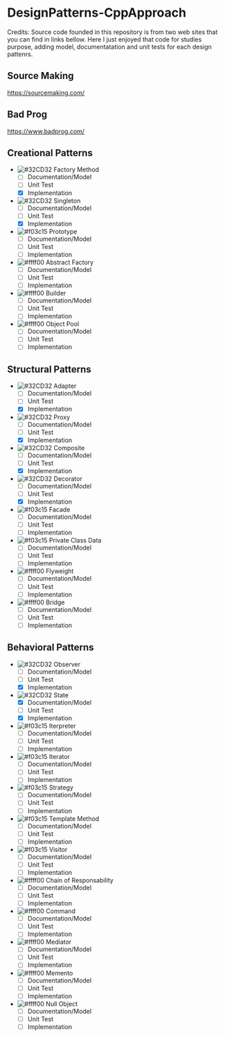 # DesignPatterns-CppApproach

Credits: Source code founded in this repository is from two web sites that you can find in links bellow. Here I just enjoyed that code for studies purpose, adding model, documentatation and unit tests for each design pattenrs.

## Source Making
https://sourcemaking.com/

## Bad Prog
https://www.badprog.com/

## Creational Patterns

- ![#32CD32](https://placehold.it/15/32CD32/000000?text=+) Factory Method
  - [ ] Documentation/Model
  - [ ] Unit Test
  - [x] Implementation
- ![#32CD32](https://placehold.it/15/32CD32/000000?text=+) Singleton
  - [ ] Documentation/Model
  - [ ] Unit Test
  - [x] Implementation
- ![#f03c15](https://placehold.it/15/f03c15/000000?text=+) Prototype
  - [ ] Documentation/Model
  - [ ] Unit Test
  - [ ] Implementation
- ![#ffff00](https://placehold.it/15/ffff00/000000?text=+) Abstract Factory
  - [ ] Documentation/Model
  - [ ] Unit Test
  - [ ] Implementation
- ![#ffff00](https://placehold.it/15/ffff00/000000?text=+) Builder
  - [ ] Documentation/Model
  - [ ] Unit Test
  - [ ] Implementation
- ![#ffff00](https://placehold.it/15/ffff00/000000?text=+) Object Pool
  - [ ] Documentation/Model
  - [ ] Unit Test
  - [ ] Implementation

## Structural Patterns

- ![#32CD32](https://placehold.it/15/32CD32/000000?text=+) Adapter
  - [ ] Documentation/Model
  - [ ] Unit Test
  - [x] Implementation
- ![#32CD32](https://placehold.it/15/32CD32/000000?text=+) Proxy
  - [ ] Documentation/Model
  - [ ] Unit Test
  - [x] Implementation
- ![#32CD32](https://placehold.it/15/32CD32/000000?text=+) Composite
  - [ ] Documentation/Model
  - [ ] Unit Test
  - [x] Implementation
- ![#32CD32](https://placehold.it/15/32CD32/000000?text=+) Decorator
  - [ ] Documentation/Model
  - [ ] Unit Test
  - [x] Implementation
- ![#f03c15](https://placehold.it/15/f03c15/000000?text=+) Facade
  - [ ] Documentation/Model
  - [ ] Unit Test
  - [ ] Implementation
- ![#f03c15](https://placehold.it/15/f03c15/000000?text=+) Private Class Data
  - [ ] Documentation/Model
  - [ ] Unit Test
  - [ ] Implementation
- ![#ffff00](https://placehold.it/15/ffff00/000000?text=+) Flyweight
  - [ ] Documentation/Model
  - [ ] Unit Test
  - [ ] Implementation
- ![#ffff00](https://placehold.it/15/ffff00/000000?text=+) Bridge
  - [ ] Documentation/Model
  - [ ] Unit Test
  - [ ] Implementation

## Behavioral Patterns

- ![#32CD32](https://placehold.it/15/32CD32/000000?text=+) Observer
  - [ ] Documentation/Model
  - [ ] Unit Test
  - [x] Implementation
- ![#32CD32](https://placehold.it/15/32CD32/000000?text=+) State
  - [x] Documentation/Model
  - [ ] Unit Test
  - [x] Implementation
- ![#f03c15](https://placehold.it/15/f03c15/000000?text=+) Iterpreter
  - [ ] Documentation/Model
  - [ ] Unit Test
  - [ ] Implementation
- ![#f03c15](https://placehold.it/15/f03c15/000000?text=+) Iterator
  - [ ] Documentation/Model
  - [ ] Unit Test
  - [ ] Implementation
- ![#f03c15](https://placehold.it/15/f03c15/000000?text=+) Strategy
  - [ ] Documentation/Model
  - [ ] Unit Test
  - [ ] Implementation
- ![#f03c15](https://placehold.it/15/f03c15/000000?text=+) Template Method
  - [ ] Documentation/Model
  - [ ] Unit Test
  - [ ] Implementation
- ![#f03c15](https://placehold.it/15/f03c15/000000?text=+) Visitor
  - [ ] Documentation/Model
  - [ ] Unit Test
  - [ ] Implementation
- ![#ffff00](https://placehold.it/15/ffff00/000000?text=+) Chain of Responsability
  - [ ] Documentation/Model
  - [ ] Unit Test
  - [ ] Implementation
- ![#ffff00](https://placehold.it/15/ffff00/000000?text=+) Command
  - [ ] Documentation/Model
  - [ ] Unit Test
  - [ ] Implementation
- ![#ffff00](https://placehold.it/15/ffff00/000000?text=+) Mediator
  - [ ] Documentation/Model
  - [ ] Unit Test
  - [ ] Implementation
- ![#ffff00](https://placehold.it/15/ffff00/000000?text=+) Memento
  - [ ] Documentation/Model
  - [ ] Unit Test
  - [ ] Implementation
- ![#ffff00](https://placehold.it/15/ffff00/000000?text=+) Null Object
  - [ ] Documentation/Model
  - [ ] Unit Test
  - [ ] Implementation
